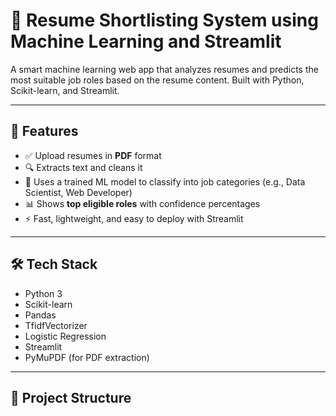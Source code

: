 # 🧠 Resume Shortlisting System using Machine Learning and Streamlit

A smart machine learning web app that analyzes resumes and predicts the most suitable job roles based on the resume content. Built with Python, Scikit-learn, and Streamlit.

---

## 📌 Features

- ✅ Upload resumes in **PDF** format
- 🔍 Extracts text and cleans it
- 🤖 Uses a trained ML model to classify into job categories (e.g., Data Scientist, Web Developer)
- 📊 Shows **top eligible roles** with confidence percentages
- ⚡ Fast, lightweight, and easy to deploy with Streamlit

---

## 🛠️ Tech Stack

- Python 3
- Scikit-learn
- Pandas
- TfidfVectorizer
- Logistic Regression
- Streamlit
- PyMuPDF (for PDF extraction)

---

## 📁 Project Structure

